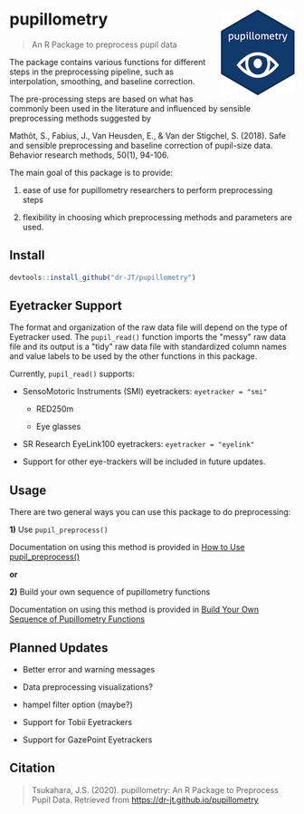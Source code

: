 # pupillometry <img src = "man/figures/logo_small.png" align = "right" />

> An R Package to preprocess pupil data

The package contains various functions for different steps in the preprocessing pipeline, such as interpolation, smoothing, and baseline correction.

The pre-processing steps are based on what has commonly been used in the literature and influenced by sensible preprocessing methods suggested by

Mathôt, S., Fabius, J., Van Heusden, E., & Van der Stigchel, S. (2018). Safe and sensible preprocessing and baseline correction of pupil-size data. Behavior research methods, 50(1), 94-106.

The main goal of this package is to provide:

1) ease of use for pupillometry researchers to perform preprocessing steps

2) flexibility in choosing which preprocessing methods and parameters are used. 

## Install

```r
devtools::install_github("dr-JT/pupillometry")
```

## Eyetracker Support

The format and organization of the raw data file will depend on the type of Eyetracker used. The `pupil_read()` function imports the "messy" raw data file and its output is a "tidy" raw data file with standardized column names and value labels to be used by the other functions in this package. 

Currently, `pupil_read()` supports:

- SensoMotoric Instruments (SMI) eyetrackers: `eyetracker = "smi"`

    - RED250m
    
    - Eye glasses
    
- SR Research EyeLink100 eyetrackers: `eyetracker = "eyelink"`

- Support for other eye-trackers will be included in future updates.


## Usage

There are two general ways you can use this package to do preprocessing:

**1)** Use `pupil_preprocess()`

Documentation on using this method is provided in [How to Use pupil_preprocess()](https://dr-jt.github.io/pupillometry/articles/pupil_preprocess.html)

**or**

**2)** Build your own sequence of pupillometry functions

Documentation on using this method is provided in [Build Your Own Sequence of Pupillometry Functions](https://dr-jt.github.io/pupillometry/articles/pupillometry_functions.html)

## Planned Updates

* Better error and warning messages

* Data preprocessing visualizations?

* hampel filter option (maybe?)

* Support for Tobii Eyetrackers

* Support for GazePoint Eyetrackers

## Citation

> Tsukahara, J.S. (2020). pupillometry: An R Package to Preprocess Pupil Data. Retrieved from https://dr-jt.github.io/pupillometry

